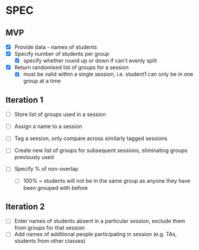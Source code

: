 # SPEC
## MVP
- [X] Provide data - names of students
- [X] Specify number of students per group
    - [X] specify whether round up or down if can't evenly split
- [X] Return randomised list of groups for a session
    - [X] must be valid within a single session, i.e. student1 can only be in one group at a time

## Iteration 1
- [ ] Store list of groups used in a session
- [ ] Assign a name to a session

- [ ] Tag a session, only compare across similarly tagged sessions

- [ ] Create new list of groups for subsequent sessions, eliminating groups previously used
- [ ] Specify % of non-overlap
    - [ ] 100% = students will not be in the same group as anyone they have been grouped with before

## Iteration 2
- [ ] Enter names of students absent in a particular session, exclude them from groups for that session
- [ ] Add names of additional people participating in session (e.g. TAs, students from other classes)
